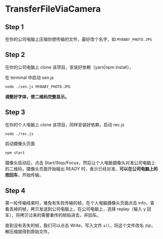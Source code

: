 # TransferFileViaCamera

## Step 1

在你的公司电脑上压缩你想传输的文件，最好改个名字，如 `MYBABY_PHOTO.JPG`

## Step 2

在你的公司电脑上 clone 该项目，安装好依赖（yarn|npm install）。

在 terminal 中启动 sen.js

```bash
node ./sen.js MYBABY_PHOTO.JPG
```

**调整好字体，使二维码完整显示。**

## Step 3

在你的个人电脑上 clone 该项目，同样安装好依赖，启动 rec.js

```bash
node ./rec.js
```

启动摄像头页面

```bash
npm start
```

摄像头启动后，点击 Start/Stop/Focus，然后让个人电脑摄像头对准公司电脑上的二维码，摄像头页面开始输出 READY 时，表示已经对准，**可以在公司电脑上的按回车**，开始传输。

## Step 4

第一轮传输结束时，难免有失败传输的帧，在个人电脑摄像头页面点击 info，查看丢掉的帧，拷贝发送到公司电脑上，在公司电脑上，选择 replay（输入 y 回车），将拷贝过来的需要重传的帧贴进去，并回车。

直到没有丢失的帧，我们可以点击 Write，写入文件 `all`，将这个文件改名 zip，解压缩就得到原始文件。
